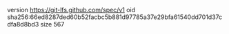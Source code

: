 version https://git-lfs.github.com/spec/v1
oid sha256:66ed8287ded60b52facbc5b881d97785a37e29bfa61540dd701d37cdfa8d8bd3
size 567

